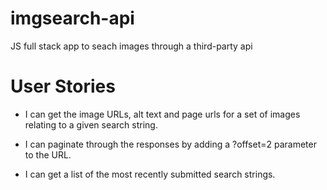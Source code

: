 # imgsearch-api
JS full stack app to seach images through a third-party api

# User Stories
- I can get the image URLs, alt text and page urls for a set of images relating to a given search string.

- I can paginate through the responses by adding a ?offset=2 parameter to the URL.

- I can get a list of the most recently submitted search strings.
